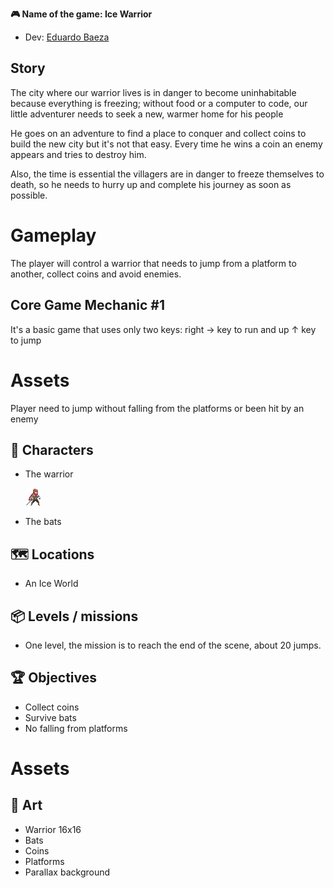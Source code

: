 **🎮️ Name of the game: Ice Warrior**

* Dev: [Eduardo Baeza](https://www.linkedin.com/in/eduardo-n-baeza/)

## Story

The city where our warrior lives is in danger to become uninhabitable because everything is freezing; without food or a computer to code, our little adventurer needs to seek a new, warmer home for his people

He goes on an adventure to find a place to conquer and collect coins to build the new city but it's not that easy. Every time he wins a coin an enemy appears and tries to destroy him.

Also, the time is essential the villagers are in danger to freeze themselves to death, so he needs to hurry up and complete his journey as soon as possible.

# Gameplay

The player will control a warrior that needs to jump from a platform to another, collect coins and avoid enemies.

## Core Game Mechanic #1

It's a basic game that uses only two keys: right → key to run and up ↑ key to jump

# Assets

Player need to jump without falling from the platforms or been hit by an enemy

## 👤 Characters

* The warrior

  ![](readme-img/warrior-idle.gif)
* The bats

## 🗺️ Locations

* An Ice World

## 📦️ Levels / missions

* One level, the mission is to reach the end of the scene, about 20 jumps.

## 🏆️ Objectives

* Collect coins
* Survive bats
* No falling from platforms

# Assets

## 🎨 Art

* Warrior 16x16 
* Bats 
* Coins
* Platforms
* Parallax background
